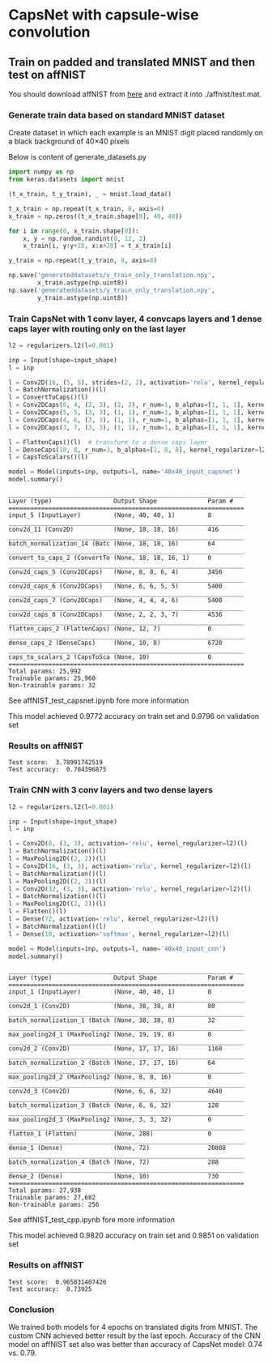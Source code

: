 # CapsNet with capsule-wise convolution

## Train on padded and translated MNIST and then test on affNIST

You should download affNIST from [here](http://www.cs.toronto.edu/~tijmen/affNIST/32x/transformed/test.mat.zip) and extract it into ./affnist/test.mat.

### Generate train data based on standard MNIST dataset

Create dataset in which each example is an MNIST digit placed randomly on a black background of 40×40 pixels

Below is content of generate_datasets.py
```python
import numpy as np
from keras.datasets import mnist

(t_x_train, t_y_train), _ = mnist.load_data()

t_x_train = np.repeat(t_x_train, 8, axis=0)
x_train = np.zeros((t_x_train.shape[0], 40, 40))

for i in range(0, x_train.shape[0]):
    x, y = np.random.randint(0, 12, 2)
    x_train[i, y:y+28, x:x+28] = t_x_train[i]

y_train = np.repeat(t_y_train, 8, axis=0)

np.save('generateddatasets/x_train_only_translation.npy',
        x_train.astype(np.uint8))
np.save('generateddatasets/y_train_only_translation.npy',
        y_train.astype(np.uint8))
```

### Train CapsNet with 1 conv layer, 4 convcaps layers and 1 dense caps layer with routing only on the last layer

```python
l2 = regularizers.l2(l=0.001)

inp = Input(shape=input_shape)
l = inp

l = Conv2D(16, (5, 5), strides=(2, 2), activation='relu', kernel_regularizer=l2)(l)  # common conv layer
l = BatchNormalization()(l)
l = ConvertToCaps()(l)
l = Conv2DCaps(6, 4, (3, 3), (2, 2), r_num=1, b_alphas=[1, 1, 1], kernel_regularizer=l2)(l)
l = Conv2DCaps(5, 5, (3, 3), (1, 1), r_num=1, b_alphas=[1, 1, 1], kernel_regularizer=l2)(l)
l = Conv2DCaps(4, 6, (3, 3), (1, 1), r_num=1, b_alphas=[1, 1, 1], kernel_regularizer=l2)(l)
l = Conv2DCaps(3, 7, (3, 3), (1, 1), r_num=1, b_alphas=[1, 1, 1], kernel_regularizer=l2)(l)

l = FlattenCaps()(l)  # transform to a dense caps layer
l = DenseCaps(10, 8, r_num=3, b_alphas=[1, 8, 8], kernel_regularizer=l2)(l)
l = CapsToScalars()(l)

model = Model(inputs=inp, outputs=l, name='40x40_input_capsnet')
model.summary()
```

```
_________________________________________________________________
Layer (type)                 Output Shape              Param #   
=================================================================
input_5 (InputLayer)         (None, 40, 40, 1)         0         
_________________________________________________________________
conv2d_11 (Conv2D)           (None, 18, 18, 16)        416       
_________________________________________________________________
batch_normalization_14 (Batc (None, 18, 18, 16)        64        
_________________________________________________________________
convert_to_caps_2 (ConvertTo (None, 18, 18, 16, 1)     0         
_________________________________________________________________
conv2d_caps_5 (Conv2DCaps)   (None, 8, 8, 6, 4)        3456      
_________________________________________________________________
conv2d_caps_6 (Conv2DCaps)   (None, 6, 6, 5, 5)        5400      
_________________________________________________________________
conv2d_caps_7 (Conv2DCaps)   (None, 4, 4, 4, 6)        5400      
_________________________________________________________________
conv2d_caps_8 (Conv2DCaps)   (None, 2, 2, 3, 7)        4536      
_________________________________________________________________
flatten_caps_2 (FlattenCaps) (None, 12, 7)             0         
_________________________________________________________________
dense_caps_2 (DenseCaps)     (None, 10, 8)             6720      
_________________________________________________________________
caps_to_scalars_2 (CapsToSca (None, 10)                0         
=================================================================
Total params: 25,992
Trainable params: 25,960
Non-trainable params: 32
```

See affNIST_test_capsnet.ipynb fore more information

This model achieved 0.9772 accuracy on train set and 0.9796 on validation set

### Results on affNIST
```
Test score:  3.78991742519
Test accuracy:  0.704396875
```

### Train CNN with 3 conv layers and two dense layers

```python
l2 = regularizers.l2(l=0.001)

inp = Input(shape=input_shape)
l = inp

l = Conv2D(8, (3, 3), activation='relu', kernel_regularizer=l2)(l)
l = BatchNormalization()(l)
l = MaxPooling2D((2, 2))(l)
l = Conv2D(16, (3, 3), activation='relu', kernel_regularizer=l2)(l) 
l = BatchNormalization()(l)
l = MaxPooling2D((2, 2))(l)
l = Conv2D(32, (3, 3), activation='relu', kernel_regularizer=l2)(l)
l = BatchNormalization()(l)
l = MaxPooling2D((2, 2))(l)
l = Flatten()(l)
l = Dense(72, activation='relu', kernel_regularizer=l2)(l)
l = BatchNormalization()(l)
l = Dense(10, activation='softmax', kernel_regularizer=l2)(l)

model = Model(inputs=inp, outputs=l, name='40x40_input_cnn')
model.summary()
```

```
_________________________________________________________________
Layer (type)                 Output Shape              Param #   
=================================================================
input_1 (InputLayer)         (None, 40, 40, 1)         0         
_________________________________________________________________
conv2d_1 (Conv2D)            (None, 38, 38, 8)         80        
_________________________________________________________________
batch_normalization_1 (Batch (None, 38, 38, 8)         32        
_________________________________________________________________
max_pooling2d_1 (MaxPooling2 (None, 19, 19, 8)         0         
_________________________________________________________________
conv2d_2 (Conv2D)            (None, 17, 17, 16)        1168      
_________________________________________________________________
batch_normalization_2 (Batch (None, 17, 17, 16)        64        
_________________________________________________________________
max_pooling2d_2 (MaxPooling2 (None, 8, 8, 16)          0         
_________________________________________________________________
conv2d_3 (Conv2D)            (None, 6, 6, 32)          4640      
_________________________________________________________________
batch_normalization_3 (Batch (None, 6, 6, 32)          128       
_________________________________________________________________
max_pooling2d_3 (MaxPooling2 (None, 3, 3, 32)          0         
_________________________________________________________________
flatten_1 (Flatten)          (None, 288)               0         
_________________________________________________________________
dense_1 (Dense)              (None, 72)                20808     
_________________________________________________________________
batch_normalization_4 (Batch (None, 72)                288       
_________________________________________________________________
dense_2 (Dense)              (None, 10)                730       
=================================================================
Total params: 27,938
Trainable params: 27,682
Non-trainable params: 256
```

See affNIST_test_cpp.ipynb fore more information

This model achieved 0.9820 accuracy on train set and 0.9851 on validation set

### Results on affNIST
```
Test score:  0.965831407426
Test accuracy:  0.73925
```

### Conclusion
We trained both models for 4 epochs on translated digits from MNIST. The custom CNN achieved better result by the last epoch.
Accuracy of the CNN model on affNIST set also was better than accuracy of CapsNet model: 0.74 vs. 0.79.